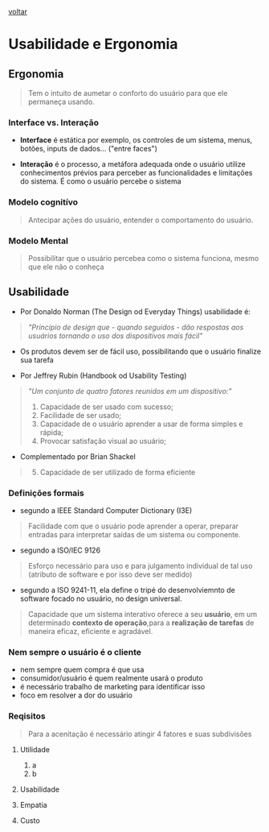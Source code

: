 [voltar](./index.md)

# Usabilidade e Ergonomia

## Ergonomia

> Tem o intuito de aumetar o conforto do usuário para que ele permaneça usando.

### Interface vs. Interação

- **Interface** é estática por exemplo, os controles de um sistema, menus, botões, inputs de dados... ("entre faces")

- **Interação** é o processo, a metáfora adequada onde o usuário utilize conhecimentos prévios para perceber as funcionalidades e limitações do sistema. É como o usuário percebe o sistema

### Modelo cognitívo

> Antecipar ações do usuário, entender o comportamento do usuário.

### Modelo Mental

> Possibilitar que o usuário percebea como o sistema funciona, mesmo que ele não o conheça

## Usabilidade

- Por Donaldo Norman (The Design od Everyday Things) usabilidade é:

> *"Princípio de design que - quando seguidos - dão respostas aos usuários tornando o uso dos dispositivos mais fácil"* 

- Os produtos devem ser de fácil uso, possibilitando que o usuário finalize sua tarefa

- Por Jeffrey Rubin (Handbook od Usability Testing)

> *"Um conjunto de quatro fatores reunidos em um dispositivo:"*
> 1. Capacidade de ser usado com sucesso;
> 2. Facilidade de ser usado;
> 3. Capacidade de o usuário aprender a usar de forma simples e rápida;
> 4. Provocar satisfação visual ao usuário;

- Complementado por Brian Shackel

> 5. Capacidade de ser utilizado de forma eficiente

### Definições formais

- segundo a IEEE Standard Computer Dictionary (I3E) 

> Facilidade com que o usuário pode aprender a operar, preparar entradas para interpretar saídas de um sistema ou componente.

- segundo a ISO/IEC 9126

> Esforço necessário para uso e para julgamento individual de tal uso (atributo de software e por isso deve ser medido) 

- segundo a ISO 9241-11, ela define o tripé do desenvolviemnto de software focado no usuário, no design universal.

> Capacidade que um sistema interativo oferece a seu **usuário**, em um determinado **contexto de operação**,para a **realização de tarefas** de maneira eficaz, eficiente e agradável.

### Nem sempre o usuário é o cliente

- nem sempre quem compra é que usa
- consumidor/usuário é quem realmente usará o produto
- é necessário trabalho de marketing para identificar isso
- foco em resolver a dor do usuário

### Reqisitos

> Para a acenitação é necessário atingir 4 fatores e suas subdivisões

1. Utilidade
    1. a
    2.  b

2. Usabilidade
3. Empatia
4. Custo
